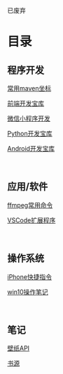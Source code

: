 已废弃

# 目录

## 程序开发

[常用maven坐标](https://github.com/tanyiqu/notes/blob/main/常用maven坐标.md)

[前端开发宝库](https://github.com/tanyiqu/notes/blob/main/前端开发宝库.md)

[微信小程序开发](https://github.com/tanyiqu/notes/blob/main/微信小程序开发.md)

[Python开发宝库](https://github.com/tanyiqu/notes/blob/main/Python开发宝库.md)

[Android开发宝库](https://github.com/tanyiqu/notes/blob/main/Android开发宝库.md)

<br>

## 应用/软件

[ffmpeg常用命令](https://github.com/tanyiqu/notes/blob/main/ffmpeg常用命令.md)

[VSCode扩展程序](https://github.com/tanyiqu/notes/blob/main/VSCode扩展程序.md)

<br>

## 操作系统

[iPhone快捷指令](https://github.com/tanyiqu/notes/blob/main/iPhone快捷指令.md)

[win10操作笔记](https://github.com/tanyiqu/notes/blob/main/win10操作笔记.md)

<br>

## 笔记

[壁纸API](https://github.com/tanyiqu/notes/blob/main/壁纸API.md)

[书源](https://github.com/tanyiqu/notes/blob/main/书源.md)

<br>
